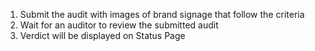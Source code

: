 1. Submit the audit with images of brand signage that follow the criteria
2. Wait for an auditor to review the submitted audit
3. Verdict will be displayed on Status Page
